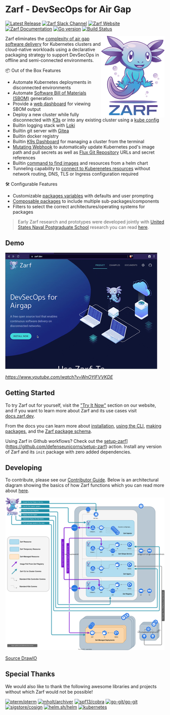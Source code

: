 # Zarf - DevSecOps for Air Gap

[![Latest Release](https://img.shields.io/github/v/release/defenseunicorns/zarf)](https://github.com/defenseunicorns/zarf/releases)
[![Zarf Slack Channel](https://img.shields.io/badge/k8s%20slack-zarf-40a3dd)](https://kubernetes.slack.com/archives/C03B6BJAUJ3)
[![Zarf Website](https://img.shields.io/badge/web-zarf.dev-6d87c3)](https://zarf.dev/)
[![Zarf Documentation](https://img.shields.io/badge/docs-docs.zarf.dev-775ba1)](https://docs.zarf.dev/)
[![Go version](https://img.shields.io/github/go-mod/go-version/defenseunicorns/zarf?filename=go.mod)](https://go.dev/)
[![Build Status](https://img.shields.io/github/workflow/status/defenseunicorns/zarf/Publish%20Zarf%20Packages%20on%20Tag)](https://github.com/defenseunicorns/zarf/actions/workflows/release.yml)

<img align="right" alt="zarf logo" src=".images/zarf-logo.png"  height="256" />

Zarf eliminates the [complexity of air gap software delivery](https://www.itopstimes.com/contain/air-gap-kubernetes-considerations-for-running-cloud-native-applications-without-the-cloud/) for Kubernetes clusters and cloud-native workloads using a declarative packaging strategy to support DevSecOps in offline and semi-connected environments.

📦 Out of the Box Features

- Automate Kubernetes deployments in disconnected environments
- Automate [Software Bill of Materials (SBOM)](https://www.linuxfoundation.org/tools/the-state-of-software-bill-of-materials-sbom-and-cybersecurity-readiness/) generation
- Provide a [web dashboard](https://docs.zarf.dev/docs/dashboard-ui/sbom-dashboard) for viewing SBOM output
- Deploy a new cluster while fully disconnected with [K3s](https://k3s.io/) or into any existing cluster using a [kube config](https://kubernetes.io/docs/concepts/configuration/organize-cluster-access-kubeconfig/)
- Builtin logging stack with [Loki](https://grafana.com/oss/loki/)
- Builtin git server with [Gitea](https://gitea.com/)
- Builtin docker registry
- Builtin [K9s Dashboard](https://k9scli.io/) for managing a cluster from the terminal
- [Mutating Webhook](adr/0005-mutating-webhook.md) to automatically update Kubernetes pod's image path and pull secrets as well as [Flux Git Repository](https://fluxcd.io/docs/components/source/gitrepositories/) URLs and secret references
- Builtin [command to find images](https://docs.zarf.dev/docs/user-guide/the-zarf-cli/cli-commands/zarf_prepare_find-images) and resources from a helm chart
- Tunneling capability to [connect to Kuberenetes resources](https://docs.zarf.dev/docs/user-guide/the-zarf-cli/cli-commands/zarf_connect) without network routing, DNS, TLS or Ingress configuration required

🛠️ Configurable Features

- Customizable [packages variables](examples/package-variables/README.md) with defaults and user prompting
- [Composable packages](https://docs.zarf.dev/docs/user-guide/zarf-packages/zarf-components#composing-package-components) to include multiple sub-packages/components
- Filters to select the correct architectures/operating systems for packages

> Early Zarf research and prototypes were developed jointly with [United States Naval Postgraduate School](https://nps.edu/) research you can read [here](https://calhoun.nps.edu/handle/10945/68688).

## Demo

[![preview](.images/zarf-v0.21-preview.gif)](https://www.youtube.com/watch?v=WnOYlFVVKDE)

_<https://www.youtube.com/watch?v=WnOYlFVVKDE>_

## Getting Started

To try Zarf out for yourself, visit the ["Try It Now"](https://zarf.dev/install) section on our website, and if you want to learn more about Zarf and its use cases visit [docs.zarf.dev](https://docs.zarf.dev/docs/zarf-overview).

From the docs you can learn more about [installation](https://docs.zarf.dev/docs/operator-manual/set-up-and-install), [using the CLI](https://docs.zarf.dev/docs/user-guide/the-zarf-cli/), [making packages](https://docs.zarf.dev/docs/user-guide/zarf-packages/), and the [Zarf package schema](https://docs.zarf.dev/docs/user-guide/zarf-schema).

Using Zarf in Github workflows? Check out the [setup-zarf](https://github.com/defenseunicorns/setup-zarf)](https://github.com/defenseunicorns/setup-zarf) action. Install any version of Zarf and its `init` package with zero added dependencies.

## Developing

To contribute, please see our [Contributor Guide](https://docs.zarf.dev/docs/developer-guide/contributor-guide).  Below is an architectural diagram showing the basics of how Zarf functions which you can read more about [here](https://docs.zarf.dev/docs/developer-guide/nerd-notes).

![Architecture Diagram](./docs/.images/architecture.drawio.svg)

[Source DrawIO](docs/.images/architecture.drawio.svg)

## Special Thanks

We would also like to thank the following awesome libraries and projects without which Zarf would not be possible!

[![pterm/pterm](https://img.shields.io/badge/pterm%2Fpterm-007d9c?logo=go&logoColor=white)](https://github.com/pterm/pterm)
[![mholt/archiver](https://img.shields.io/badge/mholt%2Farchiver-007d9c?logo=go&logoColor=white)](https://github.com/mholt/archiver)
[![spf13/cobra](https://img.shields.io/badge/spf13%2Fcobra-007d9c?logo=go&logoColor=white)](https://github.com/spf13/cobra)
[![go-git/go-git](https://img.shields.io/badge/go--git%2Fgo--git-007d9c?logo=go&logoColor=white)](https://github.com/go-git/go-git)
[![sigstore/cosign](https://img.shields.io/badge/sigstore%2Fcosign-2a1e71?logo=linuxfoundation&logoColor=white)](https://github.com/sigstore/cosign)
[![helm.sh/helm](https://img.shields.io/badge/helm.sh%2Fhelm-0f1689?logo=helm&logoColor=white)](https://github.com/helm/helm)
[![kubernetes](https://img.shields.io/badge/kubernetes-316ce6?logo=kubernetes&logoColor=white)](https://github.com/kubernetes)
